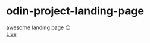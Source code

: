 # odin-project-landing-page
awesome landing page 😉
<br>
<a href="https://tanmay-s55.github.io/odin-project-landing-page/">Live</a>
